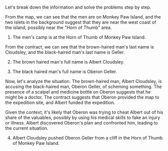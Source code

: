 Let's break down the information and solve the problems step by step.

From the map, we can see that the men are on Monkey Paw Island, and the two islets in the background suggest that they are near the west coast of the island, possibly near the "Horn of Thumb" area.

1. The men's camp is at the Horn of Thumb of Monkey Paw Island.

From the contract, we can see that the brown-haired man's last name is Cloudsley, and the black-haired man's last name is Geller.

2. The brown haired man's full name is Albert Cloudsley.

3. The black haired man's full name is Oberon Geller.

Now, let's analyze the situation. The brown-haired man, Albert Cloudsley, is accusing the black-haired man, Oberon Geller, of scheming something. The presence of a scalpel and medicine bottle on Oberon suggests that he might be a doctor. The contract suggests that Oberon provided the map to the expedition site, and Albert funded the expedition.

Given the context, it's likely that Oberon was trying to cheat Albert out of his share of the valuables, possibly by using his medical skills to fake an injury or illness. Albert discovered Oberon's plan and confronted him, leading to the current situation.

4. Albert Cloudsley pushed Oberon Geller from a cliff in the Horn of Thumb of Monkey Paw Island.